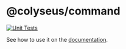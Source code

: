 # @colyseus/command

[![Unit Tests](https://github.com/colyseus/command/actions/workflows/unit-tests.yml/badge.svg)](https://github.com/colyseus/command/actions/workflows/unit-tests.yml)

See how to use it on the [documentation](https://docs.colyseus.io/colyseus/best-practices/overview/#the-command-pattern).
